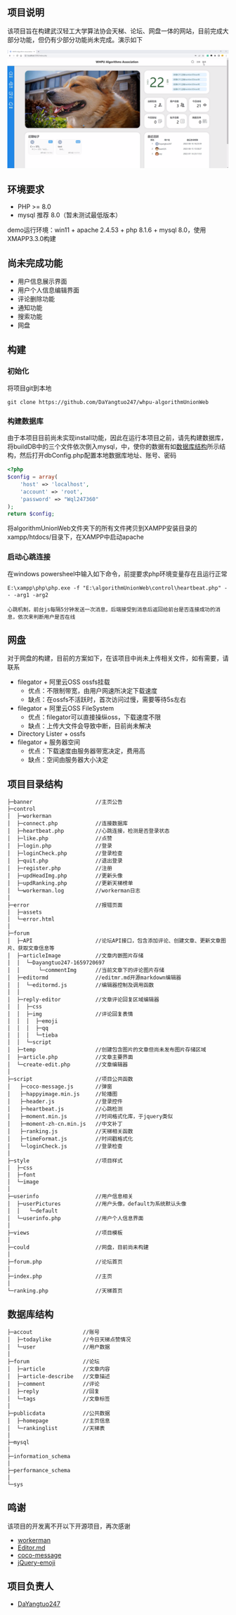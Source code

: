 ## 项目说明

该项目旨在构建武汉轻工大学算法协会天梯、论坛、网盘一体的网站，目前完成大部分功能，但仍有少部分功能尚未完成。演示如下

<a href="demo.mp4"><img src="demo.png"></a>

## 环境要求

+ PHP >= 8.0
+ mysql 推荐 8.0（暂未测试最低版本）

demo运行环境：win11 + apache 2.4.53 + php 8.1.6 + mysql 8.0，使用XMAPP3.3.0构建



## 尚未完成功能

+ 用户信息展示界面
+ 用户个人信息编辑界面
+ 评论删除功能
+ 通知功能
+ 搜索功能
+ 网盘



## 构建

### 初始化

将项目git到本地

```
git clone https://github.com/DaYangtuo247/whpu-algorithmUnionWeb
```

### 构建数据库

由于本项目目前尚未实现install功能，因此在运行本项目之前，请先构建数据库，将buildDB中的三个文件依次倒入mysql，中，使你的数据有如[数据库结构](#数据库结构)所示结构，然后打开dbConfig.php配置本地数据库地址、账号、密码

```php
<?php
$config = array(
    'host' => 'localhost',
    'account' => 'root',
    'password' => "Wql247360"
);
return $config;
```

将algorithmUnionWeb文件夹下的所有文件拷贝到XAMPP安装目录的xampp/htdocs/目录下，在XAMPP中启动apache

### 启动心跳连接

在windows powersheel中输入如下命令，前提要求php环境变量存在且运行正常

```
E:\xampp\php\php.exe -f "E:\algorithmUnionWeb\control\heartbeat.php" -- -arg1 -arg2

心跳机制，前台js每隔5分钟发送一次消息，后端接受到消息后返回给前台是否连接成功的消息，依次来判断用户是否在线
```



## 网盘

对于网盘的构建，目前的方案如下，在该项目中尚未上传相关文件，如有需要，请联系

* filegator + 阿里云OSS ossfs挂载
    * 优点：不限制带宽，由用户网速所决定下载速度
    * 缺点：在ossfs不活跃时，首次访问过慢，需要等待5s左右
* filegator + 阿里云OSS FileSystem
    * 优点：filegator可以直接操纵oss，下载速度不限
    * 缺点：上传大文件会导致中断，目前尚未解决
* Directory Lister + ossfs
* filegator + 服务器空间
    * 优点：下载速度由服务器带宽决定，费用高
    * 缺点：空间由服务器大小决定



## 项目目录结构

```
├─banner                    //主页公告
├─control
│  ├─workerman
│  ├─connect.php            //连接数据库
│  ├─heartbeat.php          //心跳连接，检测是否登录状态
│  ├─like.php               //点赞
│  ├─login.php              //登录
│  ├─loginCheck.php         //登录检查
│  ├─quit.php               //退出登录
│  ├─register.php           //注册
│  ├─updHeadImg.php         //更新头像
│  ├─updRanking.php         //更新天梯榜单
│  └─workerman.log          //workerman日志
│  
├─error                     //报错页面
│  ├─assets
│  └─error.html
│
├─forum
│  ├─API                    //论坛API接口，包含添加评论、创建文章、更新文章图片、获取文章信息等
│  ├─articleImage           //文章内嵌图片存储
│  │  └─Dayangtuo247-1659720697
│  │      └─commentImg      //当前文章下的评论图片存储
│  ├─editormd               //editmr.md开源markdown编辑器
│  │  └─editormd.js         //编辑器控制及调用函数
│  │      
│  ├─reply-editor           //文章评论回复区域编辑器
│  │  ├─css
│  │  ├─img                 //评论回复表情
│  │  │  ├─emoji
│  │  │  ├─qq
│  │  │  └─tieba
│  │  └─script
│  ├─temp                   //创建包含图片的文章但尚未发布图片存储区域
│  ├─article.php            //文章主要界面
│  └─create-edit.php        //文章编辑器
│
├─script                    //项目公共函数
│   ├─coco-message.js	    //弹窗
│   ├─happyimage.min.js     //轮播图
│   ├─header.js			    //登录控件
│   ├─heartbeat.js		    //心跳检测
│   ├─moment.min.js		    //时间格式化库，于jquery类似
│   ├─moment-zh-cn.min.js	//中文补丁
│   ├─ranking.js 		    //天梯相关函数
│   ├─timeFormat.js		    //时间戳格式化
│   └─loginCheck.js		    //登录检查
│
├─style                     //项目样式
│  ├─css
│  ├─font
│  └─image
│
├─userinfo                  //用户信息相关
│  ├─userPictures           //用户头像，default为系统默认头像
│  │   └─default
│  └─userinfo.php           //用户个人信息界面
│
├─views                     //项目模板
│
├─could                     //网盘，目前尚未构建
│
├─forum.php                 //论坛首页
│
├─index.php                 //主页
│
└─ranking.php               //天梯首页
```

## 数据库结构

```
├─accout                //账号
│  ├─todaylike          //今日天梯点赞情况
│  └─user               //用户数据
│
├─forum                 //论坛
│  ├─article            //文章内容
│  ├─article-describe   //文章描述
│  ├─comment            //评论
│  ├─reply              //回复
│  └─tags               //文章标签
│
├─publicdata            //公共数据
│  ├─homepage           //主页信息
│  └─rankinglist        //天梯表
│
├─mysql
│
├─information_schema
│
├─performance_schema
│
└─sys
```



## 鸣谢

该项目的开发离不开以下开源项目，再次感谢

* [workerman](https://github.com/walkor/workerman)
* [Editor.md](https://github.com/pandao/editor.md)
* [coco-message](https://github.com/TheWindRises-2/coco-message)
* [jQuery-emoji](https://github.com/eshengsky/jQuery-emoji)



## 项目负责人

* [DaYangtuo247](https://github.com/DaYangtuo247?tab=repositories)
